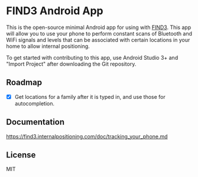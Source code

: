 # FIND3 Android App

This is the open-source minimal Android app for using with [FIND3](https://github.com/schollz/find3). This app will allow you to use your phone to perform constant scans of Bluetooth and WiFi signals and levels that can be associated with certain locations in your home to allow internal positioning.

To get started with contributing to this app, use Android Studio 3+ and "Import Project" after downloading the Git repository.

## Roadmap

- [x] Get locations for a family after it is typed in, and use those for autocompletion.

## Documentation

https://find3.internalpositioning.com/doc/tracking_your_phone.md

## License

MIT
